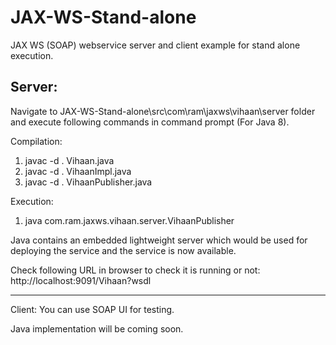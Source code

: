 # JAX-WS-Stand-alone
JAX WS (SOAP) webservice server and client example for stand alone execution.


Server:
----------------------------------------------------

Navigate to JAX-WS-Stand-alone\src\com\ram\jaxws\vihaan\server folder and execute following commands in command prompt (For Java 8).

Compilation:
1) javac -d . Vihaan.java
2) javac -d . VihaanImpl.java
3) javac -d . VihaanPublisher.java

Execution: 

1) java com.ram.jaxws.vihaan.server.VihaanPublisher

Java contains an embedded lightweight server which would be used for deploying the service and the service is now available.

Check following URL in browser to check it is running or not:
http://localhost:9091/Vihaan?wsdl

----------------------------------------------------
Client:
You can use SOAP UI for testing.

Java implementation will be coming soon.